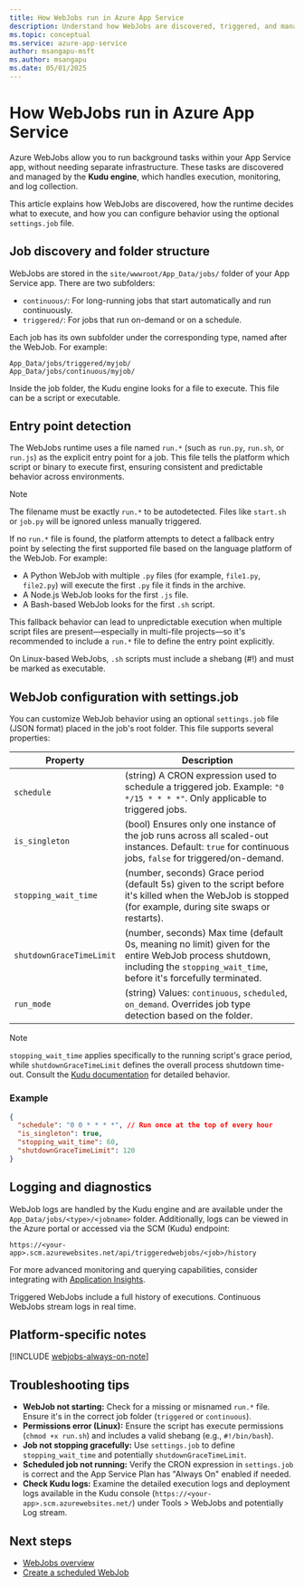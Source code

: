 ```yaml
---
title: How WebJobs run in Azure App Service
description: Understand how WebJobs are discovered, triggered, and managed by the Kudu engine in Azure App Service.
ms.topic: conceptual
ms.service: azure-app-service
author: msangapu-msft
ms.author: msangapu
ms.date: 05/01/2025
---
```


# How WebJobs run in Azure App Service

Azure WebJobs allow you to run background tasks within your App Service app, without needing separate infrastructure. These tasks are discovered and managed by the **Kudu engine**, which handles execution, monitoring, and log collection.

This article explains how WebJobs are discovered, how the runtime decides what to execute, and how you can configure behavior using the optional `settings.job` file.

## Job discovery and folder structure

WebJobs are stored in the `site/wwwroot/App_Data/jobs/` folder of your App Service app. There are two subfolders:

- `continuous/`: For long-running jobs that start automatically and run continuously.
- `triggered/`: For jobs that run on-demand or on a schedule.

Each job has its own subfolder under the corresponding type, named after the WebJob. For example:

```
App_Data/jobs/triggered/myjob/
App_Data/jobs/continuous/myjob/
```

Inside the job folder, the Kudu engine looks for a file to execute. This file can be a script or executable.

## Entry point detection

The WebJobs runtime uses a file named `run.*` (such as `run.py`, `run.sh`, or `run.js`) as the explicit entry point for a job. This file tells the platform which script or binary to execute first, ensuring consistent and predictable behavior across environments.

> [!NOTE]  
> The filename must be exactly `run.*` to be autodetected. Files like `start.sh` or `job.py` will be ignored unless manually triggered.

If no `run.*` file is found, the platform attempts to detect a fallback entry point by selecting the first supported file based on the language platform of the WebJob. For example:
- A Python WebJob with multiple `.py` files (for example, `file1.py`, `file2.py`) will execute the first `.py` file it finds in the archive.
- A Node.js WebJob looks for the first `.js` file.
- A Bash-based WebJob looks for the first `.sh` script.

This fallback behavior can lead to unpredictable execution when multiple script files are present—especially in multi-file projects—so it's recommended to include a `run.*` file to define the entry point explicitly.

On Linux-based WebJobs, `.sh` scripts must include a shebang (#!) and must be marked as executable.

## WebJob configuration with settings.job

You can customize WebJob behavior using an optional `settings.job` file (JSON format) placed in the job's root folder. This file supports several properties:

| Property | Description |
|----------|-------------|
| `schedule` | (string) A CRON expression used to schedule a triggered job. Example: `"0 */15 * * * *"`. Only applicable to triggered jobs. |
| `is_singleton` | (bool) Ensures only one instance of the job runs across all scaled-out instances. Default: `true` for continuous jobs, `false` for triggered/on-demand. |
| `stopping_wait_time` | (number, seconds) Grace period (default 5s) given to the script before it's killed when the WebJob is stopped (for example, during site swaps or restarts). |
| `shutdownGraceTimeLimit` | (number, seconds) Max time (default 0s, meaning no limit) given for the entire WebJob process shutdown, including the `stopping_wait_time`, before it's forcefully terminated. |
| `run_mode` | (string) Values: `continuous`, `scheduled`, `on_demand`. Overrides job type detection based on the folder. |

> [!NOTE]
> `stopping_wait_time` applies specifically to the running script's grace period, while `shutdownGraceTimeLimit` defines the overall process shutdown time-out. Consult the [Kudu documentation](https://github.com/projectkudu/kudu/wiki/WebJobs) for detailed behavior.

### Example
```json
{
  "schedule": "0 0 * * * *", // Run once at the top of every hour
  "is_singleton": true,
  "stopping_wait_time": 60,
  "shutdownGraceTimeLimit": 120
}
```

## Logging and diagnostics

WebJob logs are handled by the Kudu engine and are available under the `App_Data/jobs/<type>/<jobname>` folder. Additionally, logs can be viewed in the Azure portal or accessed via the SCM (Kudu) endpoint:

```
https://<your-app>.scm.azurewebsites.net/api/triggeredwebjobs/<job>/history
```
For more advanced monitoring and querying capabilities, consider integrating with [Application Insights](/azure/azure-monitor/app/app-insights-overview).

Triggered WebJobs include a full history of executions. Continuous WebJobs stream logs in real time.

## Platform-specific notes

[!INCLUDE [webjobs-always-on-note](../../includes/webjobs-always-on-note.md)]

## Troubleshooting tips

- **WebJob not starting:** Check for a missing or misnamed `run.*` file. Ensure it's in the correct job folder (`triggered` or `continuous`).
- **Permissions error (Linux):** Ensure the script has execute permissions (`chmod +x run.sh`) and includes a valid shebang (e.g., `#!/bin/bash`).
- **Job not stopping gracefully:** Use `settings.job` to define `stopping_wait_time` and potentially `shutdownGraceTimeLimit`.
- **Scheduled job not running:** Verify the CRON expression in `settings.job` is correct and the App Service Plan has "Always On" enabled if needed.
- **Check Kudu logs:** Examine the detailed execution logs and deployment logs available in the Kudu console (`https://<your-app>.scm.azurewebsites.net/`) under Tools > WebJobs and potentially Log stream.

## <a name="NextSteps"></a> Next steps

- [WebJobs overview](overview-webjobs.md)
- [Create a scheduled WebJob](quickstart-webjobs.md)